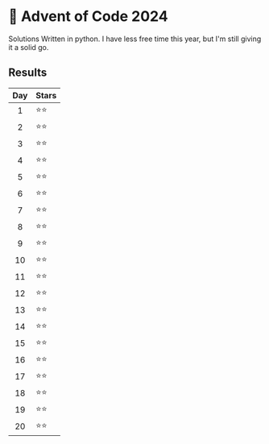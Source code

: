 # 🎄 Advent of Code 2024

Solutions Written in python. I have less free time this year, but I'm still giving it a solid go. 

## Results

| Day | Stars |
| :-: | :--- |
| 1   | ⭐⭐ |
| 2   | ⭐⭐ |
| 3   | ⭐⭐ |
| 4   | ⭐⭐ |
| 5   | ⭐⭐ |
| 6   | ⭐⭐ |
| 7   | ⭐⭐ |
| 8   | ⭐⭐ |
| 9   | ⭐⭐ |
| 10   | ⭐⭐ |
| 11   | ⭐⭐ |
| 12   | ⭐⭐ |
| 13   | ⭐⭐ |
| 14   | ⭐⭐ |
| 15   | ⭐⭐ |
| 16   | ⭐⭐ |
| 17   | ⭐⭐ |
| 18   | ⭐⭐ |
| 19   | ⭐⭐ |
| 20   | ⭐⭐ |